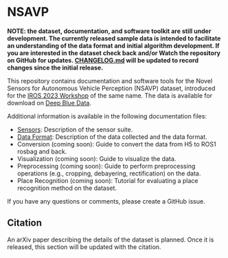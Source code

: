 # NSAVP

**NOTE: the dataset, documentation, and software toolkit are still under development. The currently released sample data is intended to facilitate an understanding of the data format and initial algorithm development. If you are interested in the dataset check back and/or Watch the repository on GitHub for updates. [CHANGELOG.md](CHANGELOG.md) will be updated to record changes since the initial release.**

This repository contains documentation and software tools for the Novel Sensors for Autonomous Vehicle Perception (NSAVP) dataset, introduced for the [IROS 2023 Workshop](https://sites.google.com/umich.edu/novelsensors2023) of the same name. The data is available for download on [Deep Blue Data](https://deepblue.lib.umich.edu/data/collections/v118rf157).

Additional information is available in the following documentation files:
- [Sensors](documentation/sensors.md): Description of the sensor suite.
- [Data Format](documentation/data_format.md): Description of the data collected and the data format.
- Conversion (coming soon): Guide to convert the data from H5 to ROS1 rosbag and back.
- Visualization (coming soon): Guide to visualize the data.
- Preprocessing (coming soon): Guide to perform preprocessing operations (e.g., cropping, debayering, rectification) on the data.
- Place Recognition (coming soon): Tutorial for evaluating a place recognition method on the dataset.

If you have any questions or comments, please create a GitHub issue.

## Citation

An arXiv paper describing the details of the dataset is planned. Once it is released, this section will be updated with the citation.